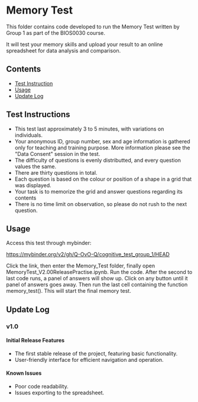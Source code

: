 # Memory Test

This folder contains code developed to run the Memory Test written by Group 1 as part of the BIOS0030 course.

It will test your memory skills and upload your result to an online spreadsheet for data analysis and comparison.

## Contents
- [Test Instruction](#test-instruction)
- [Usage](#usage)
- [Update Log](#update-log)

## Test Instructions 

* This test last approximately 3 to 5 minutes, with variations on individuals.
* Your anonymous ID, group number, sex and age information is gathered only for teaching and training purpose. More information please see the "Data Consent" session in the test.
* The difficulty of questions is evenly distributted, and every question values the same.
* There are thirty questions in total.
* Each question is based on the colour or position of a shape in a grid that was displayed.
* Your task is to memorize the grid and answer questions regarding its contents 
* There is no time limit on observation, so please do not rush to the next question.

## Usage

Access this test through mybinder:

https://mybinder.org/v2/gh/Q-OvO-Q/cognitive_test_group_1/HEAD

Click the link, then enter the Memory_Test folder, finally open MemoryTest_V2.00ReleasePractise.ipynb. Run the code. After the second to last code runs, a panel of answers will show up. Click on any button until it panel of answers goes away. Then run the last cell containing the function memory_test(). This will start the final memory test. 

## Update Log

### v1.0
#### Initial Release Features
- The first stable release of the project, featuring basic functionality.
- User-friendly interface for efficient navigation and operation.

#### Known Issues
- Poor code readability.
- Issues exporting to the spreadsheet. 
